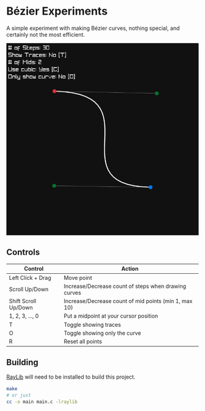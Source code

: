 # Bézier Experiments

A simple experiment with making Bézier curves, nothing special, and
certainly not the most efficient.

![Screenshot of program running](./img/screenshot.png)

## Controls

| Control              | Action                                                |
| -------------------- | ----------------------------------------------------- |
| Left Click + Drag    | Move point                                            |
| Scroll Up/Down       | Increase/Decrease count of steps when drawing curves  |
| Shift Scroll Up/Down | Increase/Decrease count of mid points (min 1, max 10) |
| 1, 2, 3, ..., 0      | Put a midpoint at your cursor position                |
| T                    | Toggle showing traces                                 |
| O                    | Toggle showing only the curve                         |
| R                    | Reset all points                                      |

## Building

[RayLib](https://raylib.com) will need to be installed to build this project.

```sh
make
# or just
cc -o main main.c -lraylib
```

